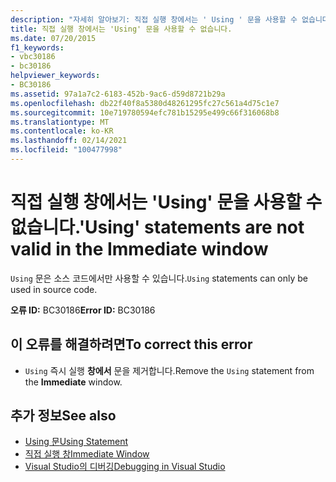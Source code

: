 ```yaml
---
description: "자세히 알아보기: 직접 실행 창에서는 ' Using ' 문을 사용할 수 없습니다."
title: 직접 실행 창에서는 'Using' 문을 사용할 수 없습니다.
ms.date: 07/20/2015
f1_keywords:
- vbc30186
- bc30186
helpviewer_keywords:
- BC30186
ms.assetid: 97a1a7c2-6183-452b-9ac6-d59d8721b29a
ms.openlocfilehash: db22f40f8a5380d48261295fc27c561a4d75c1e7
ms.sourcegitcommit: 10e719780594efc781b15295e499c66f316068b8
ms.translationtype: MT
ms.contentlocale: ko-KR
ms.lasthandoff: 02/14/2021
ms.locfileid: "100477998"
---
```

# <a name="using-statements-are-not-valid-in-the-immediate-window"></a><span data-ttu-id="5dde2-103">직접 실행 창에서는 'Using' 문을 사용할 수 없습니다.</span><span class="sxs-lookup"><span data-stu-id="5dde2-103">'Using' statements are not valid in the Immediate window</span></span>

<span data-ttu-id="5dde2-104">`Using` 문은 소스 코드에서만 사용할 수 있습니다.</span><span class="sxs-lookup"><span data-stu-id="5dde2-104">`Using` statements can only be used in source code.</span></span>  
  
 <span data-ttu-id="5dde2-105">**오류 ID:** BC30186</span><span class="sxs-lookup"><span data-stu-id="5dde2-105">**Error ID:** BC30186</span></span>  
  
## <a name="to-correct-this-error"></a><span data-ttu-id="5dde2-106">이 오류를 해결하려면</span><span class="sxs-lookup"><span data-stu-id="5dde2-106">To correct this error</span></span>  
  
- <span data-ttu-id="5dde2-107">`Using` 즉시 실행 **창에서** 문을 제거합니다.</span><span class="sxs-lookup"><span data-stu-id="5dde2-107">Remove the `Using` statement from the **Immediate** window.</span></span>  
  
## <a name="see-also"></a><span data-ttu-id="5dde2-108">추가 정보</span><span class="sxs-lookup"><span data-stu-id="5dde2-108">See also</span></span>

- [<span data-ttu-id="5dde2-109">Using 문</span><span class="sxs-lookup"><span data-stu-id="5dde2-109">Using Statement</span></span>](../language-reference/statements/using-statement.md)
- [<span data-ttu-id="5dde2-110">직접 실행 창</span><span class="sxs-lookup"><span data-stu-id="5dde2-110">Immediate Window</span></span>](/visualstudio/ide/reference/immediate-window)
- [<span data-ttu-id="5dde2-111">Visual Studio의 디버깅</span><span class="sxs-lookup"><span data-stu-id="5dde2-111">Debugging in Visual Studio</span></span>](/visualstudio/debugger/debugger-feature-tour)
